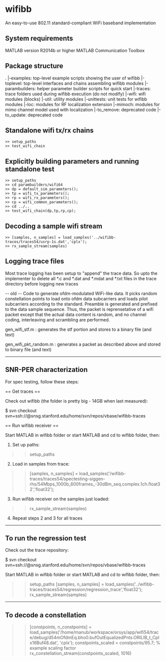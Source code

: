 # wifibb
An easy-to-use 802.11 standard-compliant WiFi baseband implementation

## System requirements
MATLAB version R2014b or higher
MATLAB Communication Toolbox


## Package structure

.
  |-examples: top-level example scripts showing the user of wifibb
  |-toplevel: top-level interfaces and chains assembling wifibb modules
  |-parambuilders: helper parameter builder scripts for quick start
  |-traces: trace folders used during wifibb execution (do not modify)
  |-wifi: wifi modules (blocks)
  |-util: utility modules
  |-unittests: unit tests for wifibb modules
  |-loc: modules for RF localization extension
  |-mimoch: modules for mimo channel model used with localization
  |-to_remove: deprecated code
  |-to_update: deprecated code


## Standalone wifi tx/rx chains

```
>> setup_paths
>> test_wifi_chain
```


## Explicitly building parameters and running standalone test

```
>> setup_paths
>> cd parambuilders/wifi64
>> dp = default_sim_parameters();
>> tp = wifi_tx_parameters();
>> rp = wifi_rx_parameters();
>> cp = wifi_common_parameters();
>> cd ../..
>> test_wifi_chain(dp,tp,rp,cp);
```

## Decoding a sample wifi stream

```
>> [samples, n_samples] = load_samples('../wifibb-traces/traces54/usrp-1s.dat','cplx');
>> rx_sample_stream(samples)
```

## Logging trace files

Most trace logging has been setup to "append" the trace data. So upto the implementer to delete all *.c and *.dat and *.mdat and *.txt files 
in the trace directory before logging new traces

























-- old --
Code to generate ofdm-modulated WiFi-like data. It picks random constellation points to load onto ofdm data subcarriers and loads pilot subcarriers according to the standard. Preamble is generated and prefixed to the data sample sequence. Thus, the packet is reprensetative of a wifi packet except that the actual data content is random, and no channel coding, interleaving and scrambling are performed.


gen_wifi_stf.m : generates the stf portion and stores to a binary file (and text)

gen_wifi_pkt_random.m  : generates a packet as described above and stored to binary file (and text)


-------------------------
SNR-PER characterization
-------------------------
For spec testing, follow these steps:

== Get traces ==

Check out wifibb (the folder is pretty big - 14GB when last measured):

$ svn checkout svn+ssh://<username>@snsg.stanford.edu/home/svn/repos/vbase/wifibb-traces

== Run wifibb receiver ==

Start MATLAB in wifibb folder or start MATLAB and cd to wifibb folder, then:

1. Set up paths:

>> setup_paths

2. Load in samples from trace:

>> [samples, n_samples] = load_samples('<directory containing wifibb-traces>/wifibb-traces/traces54/spectesting-siggen-rhs/54Mbps_1000b_600frames_-30dBm_seq.complex.1ch.float32','float32');

3. Run wifibb receiver on the samples just loaded:

>> rx_sample_stream(samples)

4. Repeat steps 2 and 3 for all traces


---------------------------
To run the regression test
---------------------------

Check out the trace repository:

$ svn checkout svn+ssh://<username>@snsg.stanford.edu/home/svn/repos/vbase/wifibb-traces

Start MATLAB in wifibb folder or start MATLAB and cd to wifibb folder, then:

>> setup_paths
>> [samples, n_samples] = load_samples('../wifibb-traces/traces54/regression/regression_trace','float32');
>> rx_sample_stream(samples)


---------------------------
To decode a constellation
---------------------------

>> [constpoints, n_constpoints] = load_samples('/home/manub/workspace/orsys/app/wifi54/trace/debug/d54mOfdmEq.bho0.bufOutEqualizedPnts.ORILIB_t_Cplx16Buf48.dat', 'cplx');
>> constpoints_scaled = constpoints/95.7;	% example scaling factor
>> rx_constellation_stream(constpoints_scaled, 1016)

